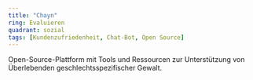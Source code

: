 ```yaml
---
title: "Chayn"
ring: Evaluieren
quadrant: sozial
tags: [Kundenzufriedenheit, Chat-Bot, Open Source]
---
```


Open-Source-Plattform mit Tools und Ressourcen zur Unterstützung von Überlebenden geschlechtsspezifischer Gewalt.
